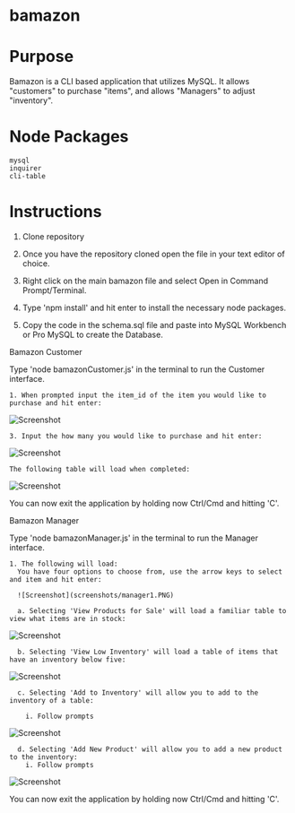 # bamazon

# Purpose

  Bamazon is a CLI based application that utilizes MySQL. It allows "customers" to purchase "items", and allows "Managers" to adjust "inventory".

# Node Packages

    mysql
    inquirer
    cli-table

# Instructions

  1. Clone repository

  2. Once you have the repository cloned open the file in your text editor of choice.

  3. Right click on the main bamazon file and select Open in Command Prompt/Terminal.

  4. Type 'npm install' and hit enter to install the necessary node packages.

  5. Copy the code in the schema.sql file and paste into MySQL Workbench or Pro MySQL to create the Database.

  Bamazon Customer

  Type 'node bamazonCustomer.js' in the terminal to run the Customer interface.

    1. When prompted input the item_id of the item you would like to purchase and hit enter:

  ![Screenshot](screenshots/customer1.PNG)

    3. Input the how many you would like to purchase and hit enter:

  ![Screenshot](screenshots/customer2.PNG)

    The following table will load when completed:

  ![Screenshot](screenshots/customer3.PNG)

  You can now exit the application by holding now Ctrl/Cmd and hitting 'C'.


  Bamazon Manager

  Type 'node bamazonManager.js' in the terminal to run the Manager interface.

    1. The following will load:
      You have four options to choose from, use the arrow keys to select and item and hit enter:

      ![Screenshot](screenshots/manager1.PNG)

      a. Selecting 'View Products for Sale' will load a familiar table to view what items are in stock:

  ![Screenshot](screenshots/manager2.PNG)


      b. Selecting 'View Low Inventory' will load a table of items that have an inventory below five:

  ![Screenshot](screenshots/manager3.PNG)

      c. Selecting 'Add to Inventory' will allow you to add to the inventory of a table:

        i. Follow prompts

  ![Screenshot](screenshots/Manager4.PNG)


      d. Selecting 'Add New Product' will allow you to add a new product to the inventory:
        i. Follow prompts
  ![Screenshot](screenshots/manager5.PNG)

  You can now exit the application by holding now Ctrl/Cmd and hitting 'C'.